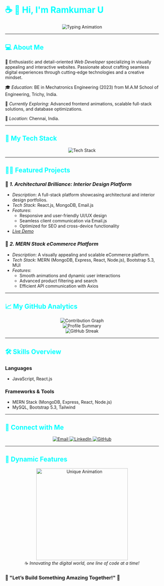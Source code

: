 <h1 style="color:#00FFFF;">☕ 👋 Hi, I'm <strong>Ramkumar U</strong></h1>

<div align="center">
  <img src="https://readme-typing-svg.herokuapp.com?font=Fira+Code&size=25&pause=1000&color=00FFFF&center=true&vCenter=true&width=500&lines=Welcome+to+my+GitHub+Profile!;MERN+Stack+Expert+%26+Frontend+Developer;Innovator+and+Collaborator;Fueled+by+Creativity+%26+Coffee!" alt="Typing Animation" />
</div>

---

<h2 style="color:#00FFFF;">💻 <strong>About Me</strong></h2>

🚀 Enthusiastic and detail-oriented *Web Developer* specializing in visually appealing and interactive websites. Passionate about crafting seamless digital experiences through cutting-edge technologies and a creative mindset.

🎓 *Education*: BE in Mechatronics Engineering (2023) from M.A.M School of Engineering, Trichy, India.

🌱 *Currently Exploring*: Advanced frontend animations, scalable full-stack solutions, and database optimizations.

📍 *Location*: Chennai, India.

---

<h2 style="color:#00FFFF;">🌟 <strong>My Tech Stack</strong></h2>

<div align="center">
  <img src="https://skillicons.dev/icons?i=react,nodejs,mongodb,mysql,js,html,css,bootstrap,tailwind" alt="Tech Stack" />
</div>

---

<h2 style="color:#00FFFF;">🧑‍💻 <strong>Featured Projects</strong></h2>

### 🎨 *1. Architectural Brilliance: Interior Design Platform*

- *Description*: A full-stack platform showcasing architectural and interior design portfolios.
- *Tech Stack*: React.js, MongoDB, Email.js
- *Features*:
  - Responsive and user-friendly UI/UX design
  - Seamless client communication via Email.js
  - Optimized for SEO and cross-device functionality
- *[Live Demo](https://euro-design-studio.web.app)*

### 🛒 *2. MERN Stack eCommerce Platform*

- *Description*: A visually appealing and scalable eCommerce platform.
- *Tech Stack*: MERN (MongoDB, Express, React, Node.js), Bootstrap 5.3, MUI
- *Features*:
  - Smooth animations and dynamic user interactions
  - Advanced product filtering and search
  - Efficient API communication with Axios

---

<h2 style="color:#00FFFF;">📈 <strong>My GitHub Analytics</strong></h2>

<div align="center">
  <img src="https://github-readme-activity-graph.vercel.app/graph?username=RamkumarU&bg_color=000000&color=00FFFF&line=00FFFF&point=FFFFFF&area=true&hide_border=true" alt="Contribution Graph" />
  <br/>
  <img src="https://github-profile-summary-cards.vercel.app/api/cards/profile-details?username=RamkumarU&theme=vue" alt="Profile Summary" />
  <br/>
  <img src="https://streak-stats.demolab.com?user=RamkumarU&theme=radical&hide_border=true&date_format=M%20j%5B%2C%20Y%5D" alt="GitHub Streak" />
</div>

---

<h2 style="color:#00FFFF;">🛠️ <strong>Skills Overview</strong></h2>

### Languages

- JavaScript, React.js

### Frameworks & Tools

- MERN Stack (MongoDB, Express, React, Node.js)
- MySQL, Bootstrap 5.3, Tailwind

---

<h2 style="color:#00FFFF;">📡 <strong>Connect with Me</strong></h2>

<div align="center">
  <a href="mailto:ramkumarudhayakumar@gmail.com">
    <img src="https://img.shields.io/badge/Email-%23D14836.svg?&style=for-the-badge&logo=gmail&logoColor=white" alt="Email" />
  </a>
  <a href="https://www.linkedin.com/in/ram-kumar-u-a6893921a/">
    <img src="https://img.shields.io/badge/LinkedIn-%230077B5.svg?&style=for-the-badge&logo=linkedin&logoColor=white" alt="LinkedIn" />
  </a>
  <a href="https://github.com/RamkumarU">
    <img src="https://img.shields.io/badge/GitHub-%2312100E.svg?&style=for-the-badge&logo=github&logoColor=white" alt="GitHub" />
  </a>
</div>

---

<h2 style="color:#00FFFF;">🎉 <strong>Dynamic Features</strong></h2>

<div align="center">
  <img src="https://media.giphy.com/media/3o7abKhOpu0NwenH3O/giphy.gif" alt="Unique Animation" width="300"/>
  <br/>
  ☕ <em>Innovating the digital world, one line of code at a time!</em>
</div>

### 🌟 "Let’s Build Something Amazing Together!" 🌟
